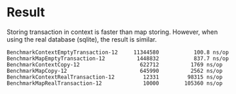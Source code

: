# Result

Storing transaction in context is faster than map storing. However, when using the real database (sqlite), the result is similar.

```
BenchmarkContextEmptyTransaction-12    	11344580	       100.8 ns/op
BenchmarkMapEmptyTransaction-12        	 1448832	       837.7 ns/op
BenchmarkContextCopy-12                	  622712	      1769 ns/op
BenchmarkMapCopy-12                    	  645990	      2562 ns/op
BenchmarkContextRealTransaction-12     	   12331	     98315 ns/op
BenchmarkMapRealTransaction-12         	   10000	    105360 ns/op
```